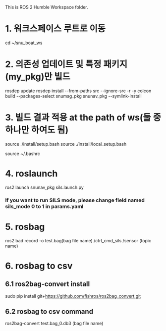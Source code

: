 This is ROS 2 Humble Workspace folder.

# 1. 워크스페이스 루트로 이동
cd ~/snu_boat_ws

# 2. 의존성 업데이트 및 특정 패키지(my_pkg)만 빌드
rosdep update
rosdep install --from-paths src --ignore-src -r -y
colcon build --packages-select snumsg_pkg snunav_pkg --symlink-install

# 3. 빌드 결과 적용 at the path of ws(둘 중 하나만 하여도 됨)
source ./install/setup.bash
source ./install/local_setup.bash

source ~/.bashrc

# 4. roslaunch
ros2 launch snunav_pkg sils.launch.py

### If you want to run SILS mode, please change field named sils_mode 0 to 1 in params.yaml

# 5. rosbag
ros2 bad record -o test.bag(bag file name) /ctrl_cmd_sils /sensor (topic name)

# 6. rosbag to csv
## 6.1 ros2bag-convert install
  sudo pip install git+https://github.com/fishros/ros2bag_convert.git
## 6.2 rosbag to csv command
ros2bag-convert test.bag_0.db3 (bag file name)
